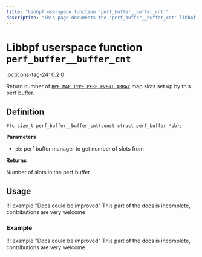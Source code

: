 ```yaml
---
title: "Libbpf userspace function 'perf_buffer__buffer_cnt'"
description: "This page documents the 'perf_buffer__buffer_cnt' libbpf userspace function, including its definition, usage, and examples."
---
```

# Libbpf userspace function `perf_buffer__buffer_cnt`

<!-- [LIBBPF_TAG] -->
[:octicons-tag-24: 0.2.0](https://github.com/libbpf/libbpf/releases/tag/v0.2.0)
<!-- [/LIBBPF_TAG] -->

Return number of [`BPF_MAP_TYPE_PERF_EVENT_ARRAY`](../../../linux/map-type/BPF_MAP_TYPE_PERF_EVENT_ARRAY.md) map slots set up by this perf buffer.

## Definition

`#!c size_t perf_buffer__buffer_cnt(const struct perf_buffer *pb);`

**Parameters**

- `pb`: perf buffer manager to get number of slots from

**Returns**

Number of slots in the perf buffer.

## Usage

!!! example "Docs could be improved"
    This part of the docs is incomplete, contributions are very welcome

### Example

!!! example "Docs could be improved"
    This part of the docs is incomplete, contributions are very welcome
